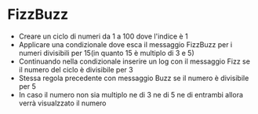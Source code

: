 FizzBuzz
===


- Creare un ciclo di numeri da 1 a 100 dove l'indice è 1
- Applicare una condizionale dove esca il messaggio FizzBuzz per i numeri divisibili per 15(in quanto 15 è multiplo di 3 e 5)
- Continuando nella condizionale inserire un log con il messaggio Fizz se il numero del ciclo è divisibile per 3
- Stessa regola precedente con messaggio Buzz se il numero è divisibile per 5
- In caso il numero non sia multiplo ne di 3 ne di 5 ne di entrambi allora verrà visualzzato il numero



